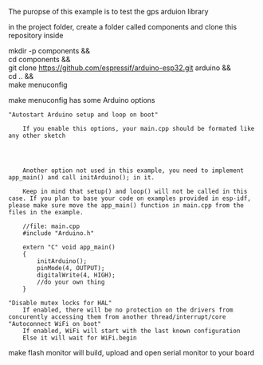 The puropse of this example is to test the gps arduion library


in the project folder, create a folder called components and clone this repository inside

mkdir -p components && \
cd components && \
git clone https://github.com/espressif/arduino-esp32.git arduino && \
cd .. && \
make menuconfig



make menuconfig has some Arduino options

    "Autostart Arduino setup and loop on boot"

        If you enable this options, your main.cpp should be formated like any other sketch

	


        Another option not used in this example, you need to implement app_main() and call initArduino(); in it.

        Keep in mind that setup() and loop() will not be called in this case. If you plan to base your code on examples provided in esp-idf, please make sure move the app_main() function in main.cpp from the files in the example.

        //file: main.cpp
        #include "Arduino.h"

        extern "C" void app_main()
        {
            initArduino();
            pinMode(4, OUTPUT);
            digitalWrite(4, HIGH);
            //do your own thing
        }

    "Disable mutex locks for HAL"
        If enabled, there will be no protection on the drivers from concurently accessing them from another thread/interrupt/core
    "Autoconnect WiFi on boot"
        If enabled, WiFi will start with the last known configuration
        Else it will wait for WiFi.begin

make flash monitor will build, upload and open serial monitor to your board
